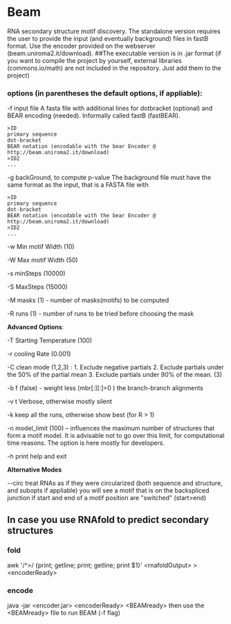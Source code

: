 # Beam
RNA secondary structure motif discovery.
The standalone version requires the user to provide the input (and eventually background) files in fastB format.
Use the encoder provided on the webserver (beam.uniroma2.it/download).
##The executable version is in .jar format
(if you want to compile the project by yourself, external libraries (commons.io/math) are not included in the repository. Just add them to the project)

### options (in parentheses the default options, if appliable):

-f input file
  A fasta file with additional lines for dotbracket (optional) and BEAR encoding (needed). Informally called fastB (fastBEAR).
 
    >ID
    primary sequence
    dot-bracket
    BEAR notation (encodable with the bear Encoder @ http://beam.uniroma2.it/download)
    >ID2
    ...
    
-g backGround, to compute p-value
  The background file must have the same format as the input, that is a FASTA file with

    >ID
    primary sequence
    dot-bracket
    BEAR notation (encodable with the bear Encoder @ http://beam.uniroma2.it/download)
    >ID2
    ...

-w Min motif Width (10)

-W Max motif Width (50)

-s minSteps (10000)

-S MaxSteps (15000)

-M masks (1) - number of masks(motifs) to be computed 

-R runs (1) - number of runs to be tried before choosing the mask 

**Advanced Options**:

-T Starting Temperature (100)

-r cooling Rate (0.001)

-C clean mode (1,2,3) : 1. Exclude negative partials 2. Exclude partials under the 50% of the partial mean 3. Exclude partials under 90% of the mean. (3)

-b f (false) - weight less (mbr[:][:]=0 ) the branch-branch alignments

-v t Verbose, otherwise mostly silent 

-k keep all the runs, otherwise show best (for R > 1)

-n model_limit (100) – influences the maximum number of structures that form a motif model. It is advisable not to go over this limit, for computational time reasons. The option is here mostly for developers.

-h print help and exit

**Alternative Modes**

--circ treat RNAs as if they were circularized (both sequence and structure, and subopts if appliable)
  you will see a motif that is on the backspliced junction if start and end of a motif position are "switched" (start>end)

## In case you use RNAfold to predict secondary structures
### fold
awk '/^>/ {print; getline; print; getline; print $1}' \<rnafoldOutput\> \> \<encoderReady\>
### encode
java -jar \<encoder.jar\> \<encoderReady\> \<BEAMready\>
then use the \<BEAMready\> file to run BEAM (-f flag)

